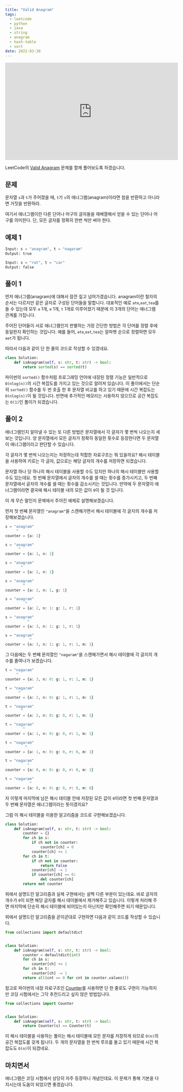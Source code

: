 ```yaml
---
title: "Valid Anagram"
tags:
  - leetcode
  - python
  - java
  - string
  - anagram
  - hash-table
  - sort
date: 2022-03-30
---
```


<iframe width="560" height="315" src="https://www.youtube.com/embed/DdnjB3B1xTE" title="YouTube video player" frameborder="0" allow="accelerometer; autoplay; clipboard-write; encrypted-media; gyroscope; picture-in-picture" allowfullscreen></iframe>

LeetCode의 [Valid Anagram](https://leetcode.com/problems/valid-anagram/) 문제를 함께 풀어보도록 하겠습니다.

## 문제

문자열 `s`과 `t`가 주어졌을 때, `t`가 `s`의 애너그램(anagram)이라면 참을 반환하고 아니라면 거짓을 반환하라.

여기서 애너그램이란 다른 단어나 어구의 글자들을 재배열해서 얻을 수 있는 단어나 어구를 의미한다.
단, 모든 글자를 정확히 한번 씩만 써야 한다.

## 예제 1

```py
Input: s = "anagram", t = "nagaram"
Output: true
```

```py
Input: s = "rat", t = "car"
Output: false
```

## 풀이 1

먼저 애너그램(anagram)에 대해서 잠깐 짚고 넘어가겠습니다. anagram이란 철자의 순서는 다르지만 같은 글자로 구성된 단어들을 말합니다.
대표적인 예로 `ate`,`eat`,`tea`를 들 수 있는데 모두 `a` 1개, `e` 1개, `t` 1개로 이루어졌기 때문에 이 3개의 단어는 애너그램 관계를 가집니다.

주어진 단어들이 서로 애너그램인지 판별하는 가장 간단한 방법은 각 단어를 정렬 후에 동일한지 확인하는 것입니다.
예를 들어, `ate`,`eat`,`tea`는 알파벳 순으로 정렬하면 모두 `aet`가 됩니다.

따라서 다음과 같이 단 한 줄의 코드로 작성할 수 있겠네요.

```py
class Solution:
    def isAnagram(self, s: str, t: str) -> bool:
        return sorted(s) == sorted(t)
```

파이썬의 `sorted()` 함수처럼 프로그래밍 언어에 내장된 정렬 기능은 일반적으로 `O(nlog(n))`의 시간 복잡도를 가지고 있는 것으로 알려져 있습니다.
이 풀이에서는 단순히 `sorted()` 함수를 두 번 호출 한 후 문자열 비교를 하고 있기 때문에 시간 복잡도는 `O(nlog(n))`이 될 것입니다.
반면에 추가적인 메모리는 사용하지 않으므로 공간 복잡도는 `O(1)`인 풀이가 되겠습니다.

## 풀이 2

애너그램인지 알아낼 수 있는 또 다른 방법은 문자열에서 각 글자가 몇 번씩 나오는지 세보는 것입니다.
양 문자열에서 모든 글자가 정확히 동일한 횟수로 등장한다면 두 문자열이 애너그램이라고 판단할 수 있습니다.

각 글자가 몇 번씩 나오는지는 저정하는데 적합한 자료구조는 뭐 있을까요?
해시 테이블을 사용하여 키로는 각 글자, 값으로는 해당 글자의 개수를 저장하면 되겠습니다.

문자열 하나 당 하나의 해시 테이블을 사용할 수도 있지만 하나의 해시 테이블만 사용할 수도 있는데요.
첫 번째 문자열에서 글자의 개수를 셀 때는 횟수를 증가시키고, 두 번째 문자열에서 글자의 개수를 셀 때는 횟수를 감소시키는 것입니다.
만약에 두 문자열이 애너그램이라면 결국에 해시 테이블 내의 모든 값이 `0`이 될 것 입니다.

이 게 무슨 말인지 문제에서 주어진 예제로 설명해보겠습니다.

먼저 첫 번째 문자열인 `"anagram"`을 스캔해가면서 해시 테이블에 각 글지의 개수를 저장해보겠습니다.

```py
s = "anagram"
     ^
counter = {a: 1}
```

```py
s = "anagram"
      ^
counter = {a: 1, n: 1}
```

```py
s = "anagram"
       ^
counter = {a: 2, n: 1}
```

```py
s = "anagram"
        ^
counter = {a: 2, n: 1, g: 1}
```

```py
s = "anagram"
         ^
counter = {a: 2, n: 1: g: 1, r: 1}
```

```py
s = "anagram"
          ^
counter = {a: 3, n: 1: g: 1, r: 1}
```

```py
s = "anagram"
           ^
counter = {a: 3, n: 1: g: 1, r: 1, m: 1}
```

그 다음에는 두 번째 문자열인 `"nagaram"`을 스캔해가면서 해시 테이블에 각 글지의 개수를 줄여나가 보겠습니다.

```py
t = "nagaram"
     ^
counter = {a: 3, n: 0: g: 1, r: 1, m: 1}
```

```py
t = "nagaram"
      ^
counter = {a: 2, n: 0: g: 1, r: 1, m: 1}
```

```py
t = "nagaram"
       ^
counter = {a: 2, n: 0: g: 0, r: 1, m: 1}
```

```py
t = "nagaram"
        ^
counter = {a: 1, n: 0: g: 0, r: 1, m: 1}
```

```py
t = "nagaram"
         ^
counter = {a: 1, n: 0: g: 0, r: 0, m: 1}
```

```py
t = "nagaram"
          ^
counter = {a: 0, n: 0: g: 0, r: 0, m: 1}
```

```py
t = "nagaram"
           ^
counter = {a: 0, n: 0: g: 0, r: 0, m: 0}
```

자 이렇게 마지막에 남은 해시 테이블 안에 저장된 모든 값이 `0`이라면 첫 번째 문자열과 두 번째 문자열은 애너그램이라는 뜻이겠지요?

그럼 이 해시 테이블을 이용한 알고리즘을 코드로 구현해보겠습니다.

```py
class Solution:
    def isAnagram(self, s: str, t: str) -> bool:
        counter = {}
        for ch in s:
            if ch not in counter:
                counter[ch] = 0
            counter[ch] += 1
        for ch in t:
            if ch not in counter:
                return False
            counter[ch] -= 1
            if counter[ch] == 0:
                del counter[ch]
        return not counter
```

위에서 설명드린 알고리즘과 실제 구현에서는 살짝 다른 부분이 있는데요.
바로 글자의 개수가 `0`이 되면 해당 글자를 해시 테이블에서 제거해주고 있습니다.
이렇게 처리해 주면 마지막에 단순히 해시 테이블에 비어있는지 아닌지만 확인해주면 되기 때문입니다.

위에서 설명드린 알고리즘을 곧이곧대로 구현하면 다음과 같이 코드를 작성할 수 있습니다.

```py
from collections import defaultdict


class Solution:
    def isAnagram(self, s: str, t: str) -> bool:
        counter = defaultdict(int)
        for ch in s:
            counter[ch] += 1
        for ch in t:
            counter[ch] -= 1
        return all(cnt == 0 for cnt in counter.values())
```

참고로 파이썬의 내장 자료구조인 [Counter](https://www.daleseo.com/python-collections-counter/)를 사용하면 단 한 줄로도 구현이 가능하지만 코딩 시험에서는 그닥 추천드리고 싶지 않은 방법입니다.

```py
from collections import Counter


class Solution:
    def isAnagram(self, s: str, t: str) -> bool:
        return Counter(s) == Counter(t)
```

이 해시 테이블을 사용하는 풀이는 해시 테이블에 모든 문자를 저장하게 되므로 `O(n)`의 공간 복잡도를 갖게 됩니다.
두 개의 문자열을 한 번씩 루프를 돌고 있기 때문에 시간 복잡도도 `O(n)`이 되겠네요.

## 마치면서

애너그램은 코딩 시험에서 상당히 자주 등장하니 개념인데요.
이 문제가 통해 기본을 다지시는데 도움이 되었으면 좋겠습니다.
